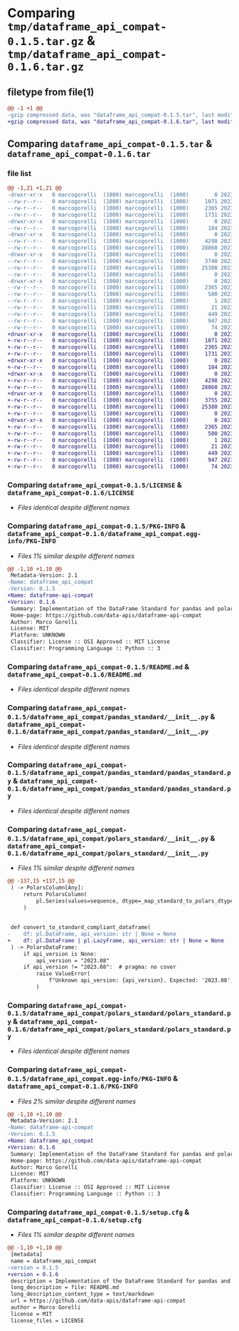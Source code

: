# Comparing `tmp/dataframe_api_compat-0.1.5.tar.gz` & `tmp/dataframe_api_compat-0.1.6.tar.gz`

## filetype from file(1)

```diff
@@ -1 +1 @@
-gzip compressed data, was "dataframe_api_compat-0.1.5.tar", last modified: Wed Aug  2 19:22:09 2023, max compression
+gzip compressed data, was "dataframe_api_compat-0.1.6.tar", last modified: Wed Aug  2 19:24:42 2023, max compression
```

## Comparing `dataframe_api_compat-0.1.5.tar` & `dataframe_api_compat-0.1.6.tar`

### file list

```diff
@@ -1,21 +1,21 @@
-drwxr-xr-x   0 marcogorelli  (1000) marcogorelli  (1000)        0 2023-08-02 19:22:09.058094 dataframe_api_compat-0.1.5/
--rw-r--r--   0 marcogorelli  (1000) marcogorelli  (1000)     1071 2023-05-05 10:36:05.000000 dataframe_api_compat-0.1.5/LICENSE
--rw-r--r--   0 marcogorelli  (1000) marcogorelli  (1000)     2365 2023-08-02 19:22:09.058094 dataframe_api_compat-0.1.5/PKG-INFO
--rw-r--r--   0 marcogorelli  (1000) marcogorelli  (1000)     1731 2023-08-02 10:23:41.000000 dataframe_api_compat-0.1.5/README.md
-drwxr-xr-x   0 marcogorelli  (1000) marcogorelli  (1000)        0 2023-08-02 19:22:09.048094 dataframe_api_compat-0.1.5/dataframe_api_compat/
--rw-r--r--   0 marcogorelli  (1000) marcogorelli  (1000)      184 2023-08-02 18:57:06.000000 dataframe_api_compat-0.1.5/dataframe_api_compat/__init__.py
-drwxr-xr-x   0 marcogorelli  (1000) marcogorelli  (1000)        0 2023-08-02 19:22:09.058094 dataframe_api_compat-0.1.5/dataframe_api_compat/pandas_standard/
--rw-r--r--   0 marcogorelli  (1000) marcogorelli  (1000)     4298 2023-08-02 15:50:33.000000 dataframe_api_compat-0.1.5/dataframe_api_compat/pandas_standard/__init__.py
--rw-r--r--   0 marcogorelli  (1000) marcogorelli  (1000)    28860 2023-08-02 15:50:34.000000 dataframe_api_compat-0.1.5/dataframe_api_compat/pandas_standard/pandas_standard.py
-drwxr-xr-x   0 marcogorelli  (1000) marcogorelli  (1000)        0 2023-08-02 19:22:09.058094 dataframe_api_compat-0.1.5/dataframe_api_compat/polars_standard/
--rw-r--r--   0 marcogorelli  (1000) marcogorelli  (1000)     3740 2023-08-02 15:47:51.000000 dataframe_api_compat-0.1.5/dataframe_api_compat/polars_standard/__init__.py
--rw-r--r--   0 marcogorelli  (1000) marcogorelli  (1000)    25380 2023-08-02 16:45:27.000000 dataframe_api_compat-0.1.5/dataframe_api_compat/polars_standard/polars_standard.py
--rw-r--r--   0 marcogorelli  (1000) marcogorelli  (1000)        0 2023-08-02 19:14:05.000000 dataframe_api_compat-0.1.5/dataframe_api_compat/py.typed
-drwxr-xr-x   0 marcogorelli  (1000) marcogorelli  (1000)        0 2023-08-02 19:22:09.058094 dataframe_api_compat-0.1.5/dataframe_api_compat.egg-info/
--rw-r--r--   0 marcogorelli  (1000) marcogorelli  (1000)     2365 2023-08-02 19:22:09.000000 dataframe_api_compat-0.1.5/dataframe_api_compat.egg-info/PKG-INFO
--rw-r--r--   0 marcogorelli  (1000) marcogorelli  (1000)      500 2023-08-02 19:22:09.000000 dataframe_api_compat-0.1.5/dataframe_api_compat.egg-info/SOURCES.txt
--rw-r--r--   0 marcogorelli  (1000) marcogorelli  (1000)        1 2023-08-02 19:22:09.000000 dataframe_api_compat-0.1.5/dataframe_api_compat.egg-info/dependency_links.txt
--rw-r--r--   0 marcogorelli  (1000) marcogorelli  (1000)       21 2023-08-02 19:22:09.000000 dataframe_api_compat-0.1.5/dataframe_api_compat.egg-info/top_level.txt
--rw-r--r--   0 marcogorelli  (1000) marcogorelli  (1000)      449 2023-08-02 10:29:22.000000 dataframe_api_compat-0.1.5/pyproject.toml
--rw-r--r--   0 marcogorelli  (1000) marcogorelli  (1000)      947 2023-08-02 19:22:09.058094 dataframe_api_compat-0.1.5/setup.cfg
--rw-r--r--   0 marcogorelli  (1000) marcogorelli  (1000)       74 2023-08-02 10:13:15.000000 dataframe_api_compat-0.1.5/setup.py
+drwxr-xr-x   0 marcogorelli  (1000) marcogorelli  (1000)        0 2023-08-02 19:24:42.958097 dataframe_api_compat-0.1.6/
+-rw-r--r--   0 marcogorelli  (1000) marcogorelli  (1000)     1071 2023-05-05 10:36:05.000000 dataframe_api_compat-0.1.6/LICENSE
+-rw-r--r--   0 marcogorelli  (1000) marcogorelli  (1000)     2365 2023-08-02 19:24:42.958097 dataframe_api_compat-0.1.6/PKG-INFO
+-rw-r--r--   0 marcogorelli  (1000) marcogorelli  (1000)     1731 2023-08-02 10:23:41.000000 dataframe_api_compat-0.1.6/README.md
+drwxr-xr-x   0 marcogorelli  (1000) marcogorelli  (1000)        0 2023-08-02 19:24:42.958097 dataframe_api_compat-0.1.6/dataframe_api_compat/
+-rw-r--r--   0 marcogorelli  (1000) marcogorelli  (1000)      184 2023-08-02 18:57:06.000000 dataframe_api_compat-0.1.6/dataframe_api_compat/__init__.py
+drwxr-xr-x   0 marcogorelli  (1000) marcogorelli  (1000)        0 2023-08-02 19:24:42.958097 dataframe_api_compat-0.1.6/dataframe_api_compat/pandas_standard/
+-rw-r--r--   0 marcogorelli  (1000) marcogorelli  (1000)     4298 2023-08-02 15:50:33.000000 dataframe_api_compat-0.1.6/dataframe_api_compat/pandas_standard/__init__.py
+-rw-r--r--   0 marcogorelli  (1000) marcogorelli  (1000)    28860 2023-08-02 15:50:34.000000 dataframe_api_compat-0.1.6/dataframe_api_compat/pandas_standard/pandas_standard.py
+drwxr-xr-x   0 marcogorelli  (1000) marcogorelli  (1000)        0 2023-08-02 19:24:42.958097 dataframe_api_compat-0.1.6/dataframe_api_compat/polars_standard/
+-rw-r--r--   0 marcogorelli  (1000) marcogorelli  (1000)     3755 2023-08-02 19:23:24.000000 dataframe_api_compat-0.1.6/dataframe_api_compat/polars_standard/__init__.py
+-rw-r--r--   0 marcogorelli  (1000) marcogorelli  (1000)    25380 2023-08-02 16:45:27.000000 dataframe_api_compat-0.1.6/dataframe_api_compat/polars_standard/polars_standard.py
+-rw-r--r--   0 marcogorelli  (1000) marcogorelli  (1000)        0 2023-08-02 19:14:05.000000 dataframe_api_compat-0.1.6/dataframe_api_compat/py.typed
+drwxr-xr-x   0 marcogorelli  (1000) marcogorelli  (1000)        0 2023-08-02 19:24:42.958097 dataframe_api_compat-0.1.6/dataframe_api_compat.egg-info/
+-rw-r--r--   0 marcogorelli  (1000) marcogorelli  (1000)     2365 2023-08-02 19:24:42.000000 dataframe_api_compat-0.1.6/dataframe_api_compat.egg-info/PKG-INFO
+-rw-r--r--   0 marcogorelli  (1000) marcogorelli  (1000)      500 2023-08-02 19:24:42.000000 dataframe_api_compat-0.1.6/dataframe_api_compat.egg-info/SOURCES.txt
+-rw-r--r--   0 marcogorelli  (1000) marcogorelli  (1000)        1 2023-08-02 19:24:42.000000 dataframe_api_compat-0.1.6/dataframe_api_compat.egg-info/dependency_links.txt
+-rw-r--r--   0 marcogorelli  (1000) marcogorelli  (1000)       21 2023-08-02 19:24:42.000000 dataframe_api_compat-0.1.6/dataframe_api_compat.egg-info/top_level.txt
+-rw-r--r--   0 marcogorelli  (1000) marcogorelli  (1000)      449 2023-08-02 10:29:22.000000 dataframe_api_compat-0.1.6/pyproject.toml
+-rw-r--r--   0 marcogorelli  (1000) marcogorelli  (1000)      947 2023-08-02 19:24:42.958097 dataframe_api_compat-0.1.6/setup.cfg
+-rw-r--r--   0 marcogorelli  (1000) marcogorelli  (1000)       74 2023-08-02 10:13:15.000000 dataframe_api_compat-0.1.6/setup.py
```

### Comparing `dataframe_api_compat-0.1.5/LICENSE` & `dataframe_api_compat-0.1.6/LICENSE`

 * *Files identical despite different names*

### Comparing `dataframe_api_compat-0.1.5/PKG-INFO` & `dataframe_api_compat-0.1.6/dataframe_api_compat.egg-info/PKG-INFO`

 * *Files 1% similar despite different names*

```diff
@@ -1,10 +1,10 @@
 Metadata-Version: 2.1
-Name: dataframe_api_compat
-Version: 0.1.5
+Name: dataframe-api-compat
+Version: 0.1.6
 Summary: Implementation of the DataFrame Standard for pandas and polars
 Home-page: https://github.com/data-apis/dataframe-api-compat
 Author: Marco Gorelli
 License: MIT
 Platform: UNKNOWN
 Classifier: License :: OSI Approved :: MIT License
 Classifier: Programming Language :: Python :: 3
```

### Comparing `dataframe_api_compat-0.1.5/README.md` & `dataframe_api_compat-0.1.6/README.md`

 * *Files identical despite different names*

### Comparing `dataframe_api_compat-0.1.5/dataframe_api_compat/pandas_standard/__init__.py` & `dataframe_api_compat-0.1.6/dataframe_api_compat/pandas_standard/__init__.py`

 * *Files identical despite different names*

### Comparing `dataframe_api_compat-0.1.5/dataframe_api_compat/pandas_standard/pandas_standard.py` & `dataframe_api_compat-0.1.6/dataframe_api_compat/pandas_standard/pandas_standard.py`

 * *Files identical despite different names*

### Comparing `dataframe_api_compat-0.1.5/dataframe_api_compat/polars_standard/__init__.py` & `dataframe_api_compat-0.1.6/dataframe_api_compat/polars_standard/__init__.py`

 * *Files 1% similar despite different names*

```diff
@@ -137,15 +137,15 @@
 ) -> PolarsColumn[Any]:
     return PolarsColumn(
         pl.Series(values=sequence, dtype=_map_standard_to_polars_dtypes(dtype), name=name)
     )
 
 
 def convert_to_standard_compliant_dataframe(
-    df: pl.DataFrame, api_version: str | None = None
+    df: pl.DataFrame | pl.LazyFrame, api_version: str | None = None
 ) -> PolarsDataFrame:
     if api_version is None:
         api_version = "2023.08"
     if api_version != "2023.08":  # pragma: no cover
         raise ValueError(
             f"Unknown api_version: {api_version}. Expected: '2023.08', or None"
         )
```

### Comparing `dataframe_api_compat-0.1.5/dataframe_api_compat/polars_standard/polars_standard.py` & `dataframe_api_compat-0.1.6/dataframe_api_compat/polars_standard/polars_standard.py`

 * *Files identical despite different names*

### Comparing `dataframe_api_compat-0.1.5/dataframe_api_compat.egg-info/PKG-INFO` & `dataframe_api_compat-0.1.6/PKG-INFO`

 * *Files 2% similar despite different names*

```diff
@@ -1,10 +1,10 @@
 Metadata-Version: 2.1
-Name: dataframe-api-compat
-Version: 0.1.5
+Name: dataframe_api_compat
+Version: 0.1.6
 Summary: Implementation of the DataFrame Standard for pandas and polars
 Home-page: https://github.com/data-apis/dataframe-api-compat
 Author: Marco Gorelli
 License: MIT
 Platform: UNKNOWN
 Classifier: License :: OSI Approved :: MIT License
 Classifier: Programming Language :: Python :: 3
```

### Comparing `dataframe_api_compat-0.1.5/setup.cfg` & `dataframe_api_compat-0.1.6/setup.cfg`

 * *Files 1% similar despite different names*

```diff
@@ -1,10 +1,10 @@
 [metadata]
 name = dataframe_api_compat
-version = 0.1.5
+version = 0.1.6
 description = Implementation of the DataFrame Standard for pandas and polars
 long_description = file: README.md
 long_description_content_type = text/markdown
 url = https://github.com/data-apis/dataframe-api-compat
 author = Marco Gorelli
 license = MIT
 license_files = LICENSE
```

